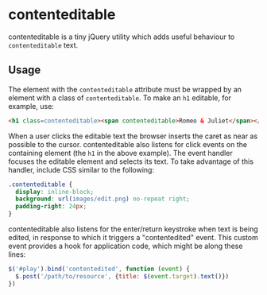 # contenteditable

contenteditable is a tiny jQuery utility which adds useful behaviour to
`contenteditable` text.

## Usage

The element with the `contenteditable` attribute must be wrapped by an element
with a class of `contenteditable`. To make an `h1` editable, for example, use:

```html
<h1 class=contenteditable><span contenteditable>Romeo & Juliet</span></h1>
```

When a user clicks the editable text the browser inserts the caret as near as
possible to the cursor. contenteditable also listens for click events on the
containing element (the `h1` in the above example). The event handler focuses
the editable element and selects its text. To take advantage of this handler,
include CSS similar to the following:

```css
.contenteditable {
  display: inline-block;
  background: url(images/edit.png) no-repeat right;
  padding-right: 24px;
}
```

contenteditable also listens for the enter/return keystroke when text is being
edited, in response to which it triggers a "contentedited" event. This custom
event provides a hook for application code, which might be along these lines:

```javascript
$('#play').bind('contentedited', function (event) {
  $.post('/path/to/resource', {title: $(event.target).text()})
})
```
